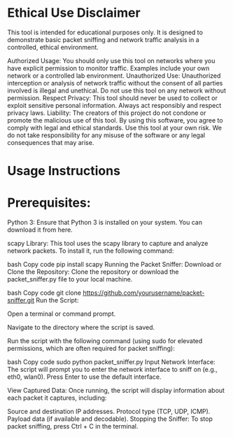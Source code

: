# Ethical Use Disclaimer
This tool is intended for educational purposes only. It is designed to demonstrate basic packet sniffing and network traffic analysis in a controlled, ethical environment.

Authorized Usage: You should only use this tool on networks where you have explicit permission to monitor traffic. Examples include your own network or a controlled lab environment.
Unauthorized Use: Unauthorized interception or analysis of network traffic without the consent of all parties involved is illegal and unethical. Do not use this tool on any network without permission.
Respect Privacy: This tool should never be used to collect or exploit sensitive personal information. Always act responsibly and respect privacy laws.
Liability: The creators of this project do not condone or promote the malicious use of this tool. By using this software, you agree to comply with legal and ethical standards.
Use this tool at your own risk. We do not take responsibility for any misuse of the software or any legal consequences that may arise.



# Usage Instructions
# Prerequisites:
Python 3: Ensure that Python 3 is installed on your system. You can download it from here.

scapy Library: This tool uses the scapy library to capture and analyze network packets. To install it, run the following command:

bash
Copy code
pip install scapy
Running the Packet Sniffer:
Download or Clone the Repository: Clone the repository or download the packet_sniffer.py file to your local machine.

bash
Copy code
git clone https://github.com/yourusername/packet-sniffer.git
Run the Script:

Open a terminal or command prompt.

Navigate to the directory where the script is saved.

Run the script with the following command (using sudo for elevated permissions, which are often required for packet sniffing):

bash
Copy code
sudo python packet_sniffer.py
Input Network Interface: The script will prompt you to enter the network interface to sniff on (e.g., eth0, wlan0). Press Enter to use the default interface.

View Captured Data: Once running, the script will display information about each packet it captures, including:

Source and destination IP addresses.
Protocol type (TCP, UDP, ICMP).
Payload data (if available and decodable).
Stopping the Sniffer: To stop packet sniffing, press Ctrl + C in the terminal.
